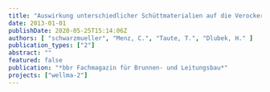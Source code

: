 ```yaml
---
title: "Auswirkung unterschiedlicher Schüttmaterialien auf die Verockerung und Regenerierbarkeit von Brunnen"
date: 2013-01-01
publishDate: 2020-05-25T15:14:06Z
authors: [ "schwarzmueller", "Menz, C.", "Taute, T.", "Dlubek, H." ]
publication_types: ["2"]
abstract: ""
featured: false
publication: "*bbr Fachmagazin für Brunnen- und Leitungsbau*"
projects: ["wellma-2"]
---
```



